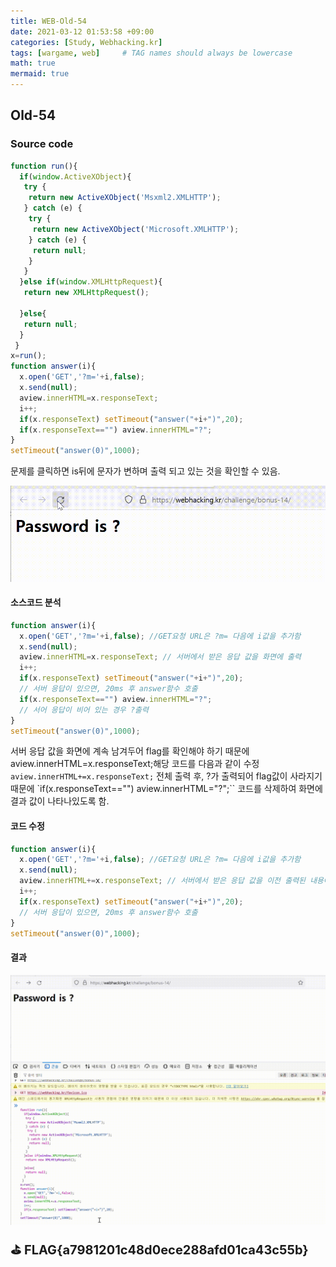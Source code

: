 ```yaml
---
title: WEB-Old-54
date: 2021-03-12 01:53:58 +09:00
categories: [Study, Webhacking.kr]
tags: [wargame, web]     # TAG names should always be lowercase
math: true
mermaid: true
---
```


## Old-54
### Source code
```javascript
function run(){
  if(window.ActiveXObject){
   try {
    return new ActiveXObject('Msxml2.XMLHTTP');
   } catch (e) {
    try {
     return new ActiveXObject('Microsoft.XMLHTTP');
    } catch (e) {
     return null;
    }
   }
  }else if(window.XMLHttpRequest){
   return new XMLHttpRequest();
 
  }else{
   return null;
  }
 }
x=run();
function answer(i){
  x.open('GET','?m='+i,false);
  x.send(null);
  aview.innerHTML=x.responseText;
  i++;
  if(x.responseText) setTimeout("answer("+i+")",20);
  if(x.responseText=="") aview.innerHTML="?";
}
setTimeout("answer(0)",1000);
```
문제를 클릭하면 is뒤에 문자가 변하며 출력 되고 있는 것을 확인할 수 있음.<br>

![print_random](assets/img/_POST/WEB-Old-54/source.gif)


#### 소스코드 분석
```javascript
function answer(i){
  x.open('GET','?m='+i,false); //GET요청 URL은 ?m= 다음에 i값을 추가함
  x.send(null);
  aview.innerHTML=x.responseText; // 서버에서 받은 응답 값을 화면에 출력
  i++;
  if(x.responseText) setTimeout("answer("+i+")",20);
  // 서버 응답이 있으면, 20ms 후 answer함수 호출
  if(x.responseText=="") aview.innerHTML="?";
  // 서어 응답이 비어 있는 경우 ?출력
}
setTimeout("answer(0)",1000);
```
서버 응답 값을 화면에 계속 남겨두어 flag를 확인해야 하기 때문에 aview.innerHTML=x.responseText;해당 코드를 다음과 같이 수정<br>
`aview.innerHTML+=x.responseText;`
전체 출력 후, ?가 출력되어 flag값이 사라지기 때문에 `if(x.responseText=="") aview.innerHTML="?";`` 코드를 삭제하여 화면에 결과 값이 나타나있도록 함.

#### 코드 수정
```javascript
function answer(i){
  x.open('GET','?m='+i,false); //GET요청 URL은 ?m= 다음에 i값을 추가함
  x.send(null);
  aview.innerHTML+=x.responseText; // 서버에서 받은 응답 값을 이전 출력된 내용에 추가하여 화면에 출력
  i++;
  if(x.responseText) setTimeout("answer("+i+")",20);
  // 서버 응답이 있으면, 20ms 후 answer함수 호출
}
setTimeout("answer(0)",1000);
```

#### 결과
![result](assets/img/_POST/WEB-Old-54/result.gif)

<aside>
<span style="font-size:20px; font-weight:bold;">⛳ FLAG{a7981201c48d0ece288afd01ca43c55b}</span>
</aside>